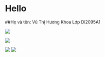 # Hello 
##Họ và tên: Vũ Thị Hương Khoa
Lớp DI2095A1

![](https://github-stats-alpha.vercel.app/api?username={your-github-username})

![](https://user-images.githubusercontent.com/5713670/87202985-820dcb80-c2b6-11ea-9f56-7ec461c497c3.gif)

![](https://raw.githubusercontent.com/SP-XD/SP-XD/main/images/hyperkitty.gif)
[![](https://visitcount.itsvg.in/api?id=HuongKhoa&icon=0&color=0)](https://visitcount.itsvg.in)
